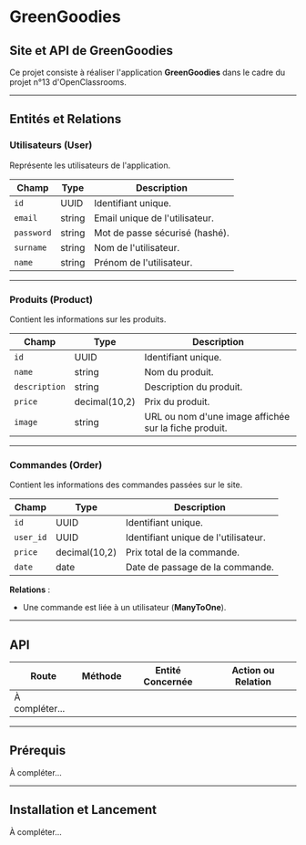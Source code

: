 # GreenGoodies
## Site et API de GreenGoodies

Ce projet consiste à réaliser l'application **GreenGoodies** dans le cadre du projet n°13 d'OpenClassrooms.

---

## Entités et Relations

### **Utilisateurs (User)**

Représente les utilisateurs de l'application.

| Champ      | Type       | Description                                            |
|------------|------------|--------------------------------------------------------|
| `id`       | UUID       | Identifiant unique.                                    |
| `email`    | string     | Email unique de l'utilisateur.                        |
| `password` | string     | Mot de passe sécurisé (hashé).                      |
| `surname`  | string     | Nom de l'utilisateur.                                 |
| `name`     | string     | Prénom de l'utilisateur.                              |

---

### **Produits (Product)**

Contient les informations sur les produits.

| Champ         | Type               | Description                                           |
|--------------|--------------------|------------------------------------------------------|
| `id`        | UUID               | Identifiant unique.                                 |
| `name`      | string             | Nom du produit.                                     |
| `description` | string           | Description du produit.                            |
| `price`     | decimal(10,2)      | Prix du produit.                                   |
| `image`     | string             | URL ou nom d'une image affichée sur la fiche produit. |

---

### **Commandes (Order)**

Contient les informations des commandes passées sur le site.

| Champ      | Type           | Description                                    |
|------------|---------------|------------------------------------------------|
| `id`       | UUID          | Identifiant unique.                           |
| `user_id`  | UUID          | Identifiant unique de l'utilisateur.          |
| `price`    | decimal(10,2) | Prix total de la commande.                    |
| `date`     | date          | Date de passage de la commande.               |

**Relations** :
- Une commande est liée à un utilisateur (**ManyToOne**).

---

## API

| **Route**  | **Méthode** | **Entité Concernée** | **Action ou Relation** |
|------------|-------------|-----------------------|-------------------------|
| À compléter... |

---

## Prérequis

À compléter...

---

## Installation et Lancement

À compléter...

